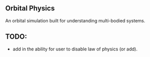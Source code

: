 ## Orbital Physics
An orbital simulation built for understanding multi-bodied systems.

## TODO:
- add in the ability for user to disable law of physics (or add).
